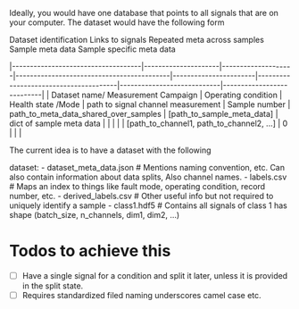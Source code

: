 Ideally, you would have one database that points to all signals that are on your computer. 
The dataset would have the following form

Dataset identification                                                              Links to signals                                                   Repeated meta across samples Sample meta data              Sample specific meta data   

|------------------------------------|---------------------|--------------------|-------------------------------------------|-----------------------|---------------------------------------|----------------------------|---------------------------|
| Dataset name/ Measurement Campaign | Operating condition | Health state /Mode | path to signal channel measurement        | Sample number         | path_to_meta_data_shared_over_samples | [path_to_sample_meta_data] | dict of sample meta data  |
|                                    |                     |                    | [path_to_channel1, path_to_channel2, ...] | 0                     |                                       |                            | 




The current idea is to have a dataset with the following

dataset:
    - dataset_meta_data.json # Mentions naming convention, etc. Can also contain information about data splits, Also channel names. 
    - labels.csv # Maps an index to things like fault mode, operating condition, record number, etc.
    - derived_labels.csv  # Other useful info but not required to uniquely identify a sample
    - class1.hdf5 # Contains all signals of class 1 has shape (batch_size, n_channels, dim1, dim2, ...)


# Todos to achieve this
- [ ] Have a single signal for a condition and split it later, unless it is provided in the split state.
- [ ] Requires standardized filed naming underscores camel case etc.